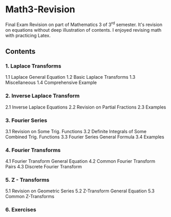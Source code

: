 # Math3-Revision
Final Exam Revision on part of Mathematics 3 of 3<sup>rd</sup> semester.
It's revision on equations without deep illustration of contents. I enjoyed revising math with practicing Latex.

## Contents
### 1. Laplace Transforms
  1.1 Laplace General Equation
  1.2 Basic Laplace Transforms
  1.3 Miscellaneous
  1.4 Comprehensive Example

### 2. Inverse Laplace Transform
  2.1 Inverse Laplace Equations
  2.2 Revision on Partial Fractions
  2.3 Examples
  
### 3. Fourier Series
  3.1 Revision on Some Trig. Functions
  3.2 Definite Integrals of Some Combined Trig. Functions
  3.3 Fourier Series General Formula
  3.4 Examples
  
### 4. Fourier Transforms
  4.1 Fourier Transform General Equation
  4.2 Common Fourier Transform Pairs
  4.3 Discrete Fourier Transform
  
### 5. Z - Transforms
  5.1 Revision on Geometric Series
  5.2 Z-Transform General Equation
  5.3 Common Z-Transforms
  
### 6. Exercises
